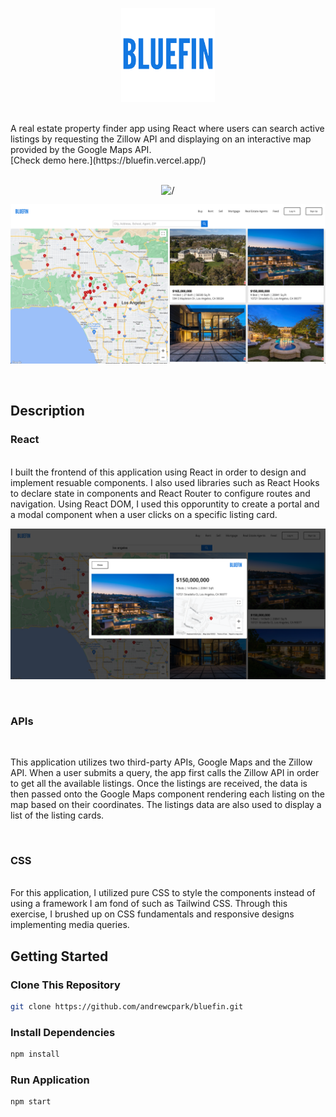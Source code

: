 <p align="center">
<img alt='/' src="src/assets/bluefin-logo.png" width="150px" height="auto"/>
</p>

<br>
A real estate property finder app using React where users can search active listings by requesting the Zillow API and displaying on an interactive map provided by the Google Maps API.
<br>
[Check demo here.](https://bluefin.vercel.app/)

<br>
<br>

<p align="center">
<img alt='/' src="src/assets/bluefin-page.png" width="900px" height="auto"/>
</p>

<p align="center">
<img alt='/' src="src/assets/bluefin-mapPage.png" width="900px" height="auto"/>
</p>

<br>

## Description

### React

<br>
I built the frontend of this application using React in order to design and implement resuable components. I also used libraries such as React Hooks to declare state in components and React Router to configure routes and navigation. Using React DOM, I used this opporuntity to create a portal and a modal component when a user clicks on a specific listing card. 
<br>
<p align="center">
<img alt='/' src="src/assets/bluefin-modal.png" width="600px" height="auto"/>
</p>
<br>

### APIs

<br>
<p> This application utilizes two third-party APIs, Google Maps and the Zillow API. When a user submits a query, the app first calls the Zillow API in order to get all the available listings. Once the listings are received, the data is then passed onto the Google Maps component rendering each listing on the map based on their coordinates. The listings data are also used to display a list of the listing cards. <p/>
<br>

### CSS

<br>
For this application, I utilized pure CSS to style the components instead of using a framework I am fond of such as Tailwind CSS. Through this exercise, I brushed up on CSS fundamentals and responsive designs implementing media queries. 
<br>

## Getting Started

### Clone This Repository

```bash
git clone https://github.com/andrewcpark/bluefin.git
```

### Install Dependencies

```bash
npm install
```

### Run Application

```bash
npm start
```
